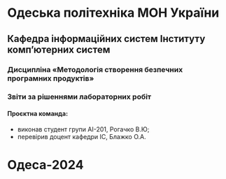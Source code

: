 # Одеська політехніка МОН України
## Кафедра інформаційних систем Інституту комп’ютерних систем
### Дисципліна «Методологія створення безпечних програмних продуктів»
### Звіти за рішеннями лабораторних робіт
#### Проєктна команда:
- виконав студент групи АІ-201, Рогачко В.Ю;
- перевірив доцент кафедри ІС, Блажко О.А.
# Одеса-2024 
